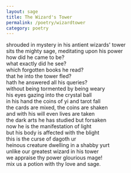 ```yaml
---
layout: sage
title: The Wizard's Tower
permalink: /poetry/wizardtower
category: poetry
---
```


shrouded in mystery in his antient wizards' tower  
sits the mighty sage, meditating upon his power  
how did he came to be?  
what exactly did he see?  
which forgotten books he read?  
that he into the tower fled?  
hath he answered all his queries?  
without being tormented by being weary  
his eyes gazing into the crystal ball  
in his hand the coins of yi and tarot fall  
the cards are mixed, the coins are shaken  
and with his will even lives are taken  
the dark arts he has studied but forsaken  
now he is the manifestation of light  
but his body is affected with the blight  
this is the curse of dagoth ur  
heinous creature dwelling in a shabby yurt  
unlike our greatest wizard in his tower  
we appraise thy power glourious mage!  
mix us a potion with thy love and sage.
